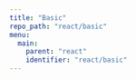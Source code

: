 ```yaml
---
title: "Basic"
repo_path: "react/basic"
menu:
  main:
    parent: "react"
    identifier: "react/basic"
---
```

